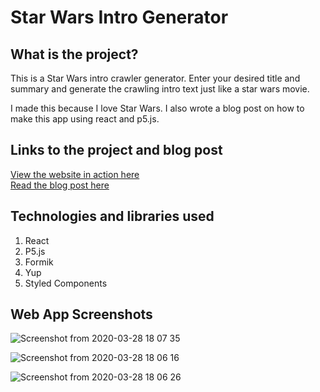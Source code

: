 # Star Wars Intro Generator

## What is the project?

This is a Star Wars intro crawler generator. Enter your desired title and summary and generate the crawling intro text just like a star wars movie.

I made this because I love Star Wars. I also wrote a blog post on how to make this app using react and p5.js.

## Links to the project and blog post

[View the website in action here](https://rohanbhatia96.github.io/star-wars-intro-react-p5/)\
[Read the blog post here](https://therohanbhatia.com/blog/star-wars-intro-generator-react-p5/)

## Technologies and libraries used

1. React
2. P5.js
3. Formik
4. Yup
5. Styled Components

## Web App Screenshots

![Screenshot from 2020-03-28 18 07 35](https://user-images.githubusercontent.com/20585043/77823208-442dd280-711f-11ea-8340-228a07e82364.png)

![Screenshot from 2020-03-28 18 06 16](https://user-images.githubusercontent.com/20585043/77823230-6d4e6300-711f-11ea-9557-7eae18b39e32.png)

![Screenshot from 2020-03-28 18 06 26](https://user-images.githubusercontent.com/20585043/77823234-793a2500-711f-11ea-8a28-98cfbb4fecbe.png)
